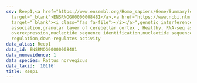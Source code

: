 ```yaml
---
csv: Reep1,<a href="https://www.ensembl.org/Homo_sapiens/Gene/Summary?db=core;g=ENSRNOG00000008481"
  target="_blank">ENSRNOG00000008481</a>,<a href="https://www.ncbi.nlm.nih.gov/pubmed/30467350"
  target="_blank"><i class="fas fa-file"></i></a>",genetic interference,functional
  association,granular layer of cerebellar cortex , Healthy, RNA-seq assay, hsf-1
  overexpression,nucleotide sequence identification,nucleotide sequence identification,transcriptional
  regulation,down-regulates activity
data_alias: Reep1
data_id: ENSRNOG00000008481
data_numevidence: 1
data_species: Rattus norvegicus
data_taxid: '10116'
title: Reep1
---
```

